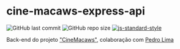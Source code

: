 # cine-macaws-express-api

![GitHub last commit](https://img.shields.io/github/last-commit/renatocfrancisco/cine-macaws-express-api)
![GitHub repo size](https://img.shields.io/github/repo-size/renatocfrancisco/cine-macaws-express-api)
[![js-standard-style](https://img.shields.io/badge/code%20style-standard-brightgreen.svg)](http://standardjs.com)

Back-end do projeto ["CineMacaws"](https://github.com/pedrobits/cinemacaws-frontend), colaboração com [Pedro Lima](https://github.com/pedrobits)
